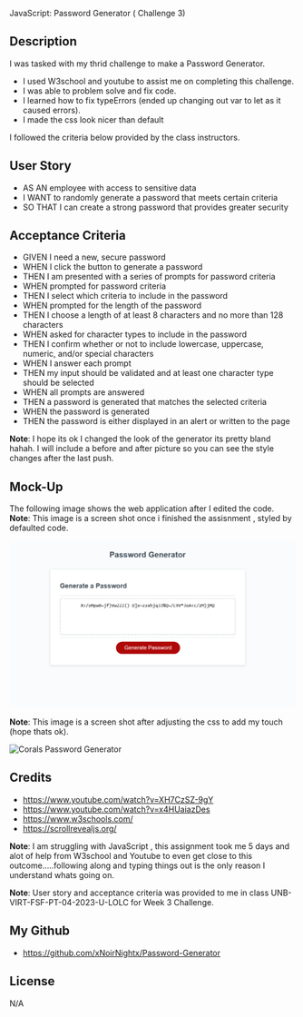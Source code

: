 JavaScript: Password Generator ( Challenge 3)

## Description

I was tasked with my thrid challenge to make a Password Generator.

- I used W3school and youtube to assist me on completing this challenge.
- I was able to problem solve and fix code.
- I learned how to fix typeErrors (ended up changing out var to let as it caused errors).
- I made the css look nicer than default 

I followed the criteria below provided by the class instructors.

## User Story

- AS AN employee with access to sensitive data
- I WANT to randomly generate a password that meets certain criteria
- SO THAT I can create a strong password that provides greater security


## Acceptance Criteria

- GIVEN I need a new, secure password
- WHEN I click the button to generate a password
- THEN I am presented with a series of prompts for password criteria
- WHEN prompted for password criteria
- THEN I select which criteria to include in the password
- WHEN prompted for the length of the password
- THEN I choose a length of at least 8 characters and no more than 128 characters
- WHEN asked for character types to include in the password
- THEN I confirm whether or not to include lowercase, uppercase, numeric, and/or special characters
- WHEN I answer each prompt
- THEN my input should be validated and at least one character type should be selected
- WHEN all prompts are answered
- THEN a password is generated that matches the selected criteria
- WHEN the password is generated
- THEN the password is either displayed in an alert or written to the page

 **Note**: I hope its ok I changed the look of the generator its pretty bland hahah. I will include a before and after picture so you can see the style changes after the last push.

## Mock-Up

The following image shows the web application after I edited the code.
**Note**: This image is a screen shot once i finished the assisnment , styled by defaulted code.

![Basic Password Generator](./assets/images/undesignedscreenshot.png)

**Note**: This image is a screen shot after adjusting the css to add my touch  (hope thats ok).

![Corals Password Generator](./assets/images/coralsdesign.png)

## Credits
- https://www.youtube.com/watch?v=XH7CzSZ-9gY
- https://www.youtube.com/watch?v=x4HUaiazDes
- https://www.w3schools.com/
- https://scrollrevealjs.org/

**Note**: I am struggling with JavaScript , this assignment took me 5 days and alot of help from W3school and Youtube to even get close to this outcome.....following along and typing things out is the only reason I understand whats going on.


**Note**: User story and acceptance criteria was provided to me in class
 UNB-VIRT-FSF-PT-04-2023-U-LOLC for Week 3 Challenge. 

## My Github

- https://github.com/xNoirNightx/Password-Generator

## License

N/A